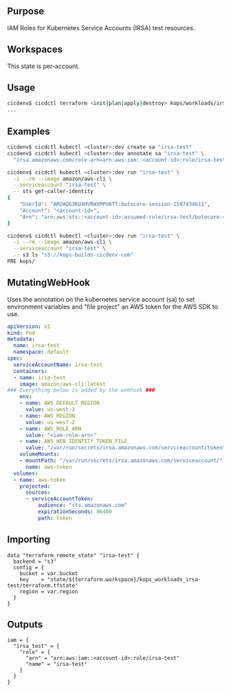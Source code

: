 ## Purpose
IAM Roles for Kubernetes Service Accounts (IRSA) test resources.

## Workspaces
This state is per-account.

## Usage
```bash
cicdenv$ cicdctl terraform <init|plan|apply|destroy> kops/workloads/irsa-test:${WORKSPACE}
...
```

## Examples
```bash
cicdenv$ cicdctl kubectl <cluster>:dev create sa "irsa-test"
cicdenv$ cicdctl kubectl <cluster>:dev annotate sa "irsa-test" \
  "irsa.amazonaws.com/role-arn=arn:aws:iam::<account-id>:role/irsa-test"

cicdenv$ cicdctl kubectl <cluster>:dev run "irsa-test" \
  -i --rm --image amazon/aws-cli \
  --serviceaccount "irsa-test" \
  -- sts get-caller-identity
{
    "UserId": "AROAQG3KU4HVRWXMPU6TT:botocore-session-1597434611",
    "Account": "<account-id>",
    "Arn": "arn:aws:sts::<account-id>:assumed-role/irsa-test/botocore-session-1597434611"
}

cicdenv$ cicdctl kubectl <cluster>:dev run "irsa-test" \
  -i --rm --image amazon/aws-cli \
  --serviceaccount "irsa-test" \
  -- s3 ls "s3://kops-builds-cicdenv-com"
PRE kops/
```

## MutatingWebHook
Uses the annotation on the kubernetes service account (sa)
to set environment variables and "file project" an AWS token
for the AWS  SDK to use.

```yaml
apiVersion: v1
kind: Pod
metadata:
  name: irsa-test
  namespace: default
spec:
  serviceAccountName: irsa-test
  containers:
  - name: irsa-test
    image: amazon/aws-cli:latest
### Everything below is added by the webhook ###
    env:
    - name: AWS_DEFAULT_REGION
      value: us-west-2
    - name: AWS_REGION
      value: us-west-2
    - name: AWS_ROLE_ARN
      value: "<iam-role-arn>"
    - name: AWS_WEB_IDENTITY_TOKEN_FILE
      value: "/var/run/secrets/irsa.amazonaws.com/serviceaccount/token"
    volumeMounts:
    - mountPath: "/var/run/secrets/irsa.amazonaws.com/serviceaccount/"
      name: aws-token
  volumes:
  - name: aws-token
    projected:
      sources:
      - serviceAccountToken:
          audience: "sts.amazonaws.com"
          expirationSeconds: 86400
          path: token
```

## Importing
```hcl
data "terraform_remote_state" "irsa-test" {
  backend = "s3"
  config = {
    bucket = var.bucket
    key    = "state/${terraform.workspace}/kops_workloads_irsa-test/terraform.tfstate"
    region = var.region
  }
}
```

## Outputs
```hcl
iam = {
  "irsa_test" = {
    "role" = {
      "arn" = "arn:aws:iam::<account-id>:role/irsa-test"
      "name" = "irsa-test"
    }
  }
}
```
